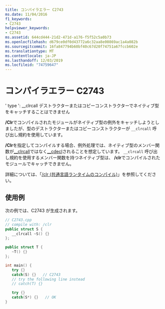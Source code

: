 ```yaml
---
title: コンパイラエラー C2743
ms.date: 11/04/2016
f1_keywords:
- C2743
helpviewer_keywords:
- C2743
ms.assetid: 644cd444-21d2-471d-a176-f5f52c5a0b73
ms.openlocfilehash: d679ce0df0d43772a6c32aa8e00869ac1a4a082b
ms.sourcegitcommit: 16fa847794b60bf40c67d20f74751a67fccb602e
ms.translationtype: MT
ms.contentlocale: ja-JP
ms.lasthandoff: 12/03/2019
ms.locfileid: "74759647"
---
```

# <a name="compiler-error-c2743"></a>コンパイラエラー C2743

' type ': __clrcall デストラクターまたはコピーコンストラクターでネイティブ型をキャッチすることはできません

**/Clr**でコンパイルされたモジュールがネイティブ型の例外をキャッチしようとしましたが、型のデストラクターまたはコピーコンストラクターが `__clrcall` 呼び出し規約を使用しています。

**/Clr**を指定してコンパイルする場合、例外処理では、ネイティブ型のメンバー関数が[__clrcall](../../cpp/clrcall.md)ではなく[__cdecl](../../cpp/cdecl.md)されることを想定しています。 `__clrcall` 呼び出し規約を使用するメンバー関数を持つネイティブ型は、 **/clr**でコンパイルされたモジュールでキャッチできません。

詳細については、「[/clr (共通言語ランタイムのコンパイル)](../../build/reference/clr-common-language-runtime-compilation.md)」を参照してください。

## <a name="example"></a>使用例

次の例では、C2743 が生成されます。

```cpp
// C2743.cpp
// compile with: /clr
public struct S {
   __clrcall ~S() {}
};

public struct T {
   ~T() {}
};

int main() {
   try {}
   catch(S) {}   // C2743
   // try the following line instead
   // catch(T) {}

   try {}
   catch(S*) {}   // OK
}
```
